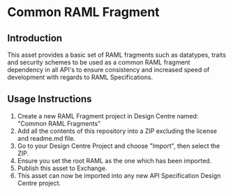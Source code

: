 # Common RAML Fragment

## Introduction

This asset provides a basic set of RAML fragments such as datatypes, traits and security schemes to be used as a common RAML fragment dependency in all API's to ensure consistency and increased speed of development with regards to RAML Specifications.

## Usage Instructions

1. Create a new RAML Fragment project in Design Centre named: "Common RAML Fragments"
2. Add all the contents of this repository into a ZIP excluding the license and readme.md file.
3. Go to your Design Centre Project and choose "Import", then select the ZIP.
4. Ensure you set the root RAML as the one which has been imported.
5. Publish this asset to Exchange.
7. This asset can now be imported into any new API Specification Design Centre project.
